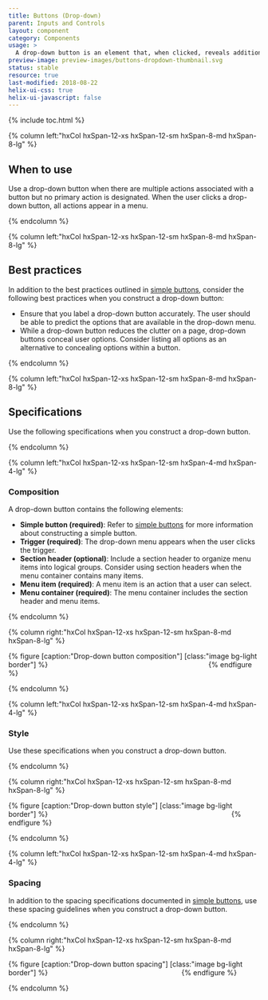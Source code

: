 ```yaml
---
title: Buttons (Drop-down)
parent: Inputs and Controls
layout: component
category: Components
usage: >
  A drop-down button is an element that, when clicked, reveals additional options to launch a process or initiate an action.
preview-image: preview-images/buttons-dropdown-thumbnail.svg
status: stable
resource: true
last-modified: 2018-08-22
helix-ui-css: true
helix-ui-javascript: false
---
```


{% include toc.html %}

<section class="static-section" markdown="1">

<div class="hxRow" markdown="1">

{% column left:"hxCol hxSpan-12-xs hxSpan-12-sm hxSpan-8-md hxSpan-8-lg" %}

## When to use

Use a drop-down button when there are multiple actions associated with a button but no primary action is designated. When the user clicks a drop-down button, all actions appear in a menu.

{% endcolumn %}

</div>

</section>

<section class="static-section" markdown="1">

<div class="hxRow"  markdown="1">

{% column left:"hxCol hxSpan-12-xs hxSpan-12-sm hxSpan-8-md hxSpan-8-lg" %}

## Best practices

In addition to the best practices outlined in [simple buttons]({{site.baseURL}}/components/buttons.html), consider the following best practices when you construct a drop-down button:

- Ensure that you label a drop-down button accurately. The user should be able to predict the options that are available in the drop-down menu.
- While a drop-down button reduces the clutter on a page, drop-down buttons conceal user options. Consider listing all options as an alternative to concealing options within a button.

{% endcolumn %}

</div>

</section>

<section class="static-section" markdown="1">

<div class="hxRow"  markdown="1">

{% column left:"hxCol hxSpan-12-xs hxSpan-12-sm hxSpan-8-md hxSpan-8-lg" %}

## Specifications

Use the following specifications when you construct a drop-down button.

{% endcolumn %}

</div>

</section>

<section class="static-section" markdown="1">

<div class="hxRow"  markdown="1">

{% column left:"hxCol hxSpan-12-xs hxSpan-12-sm hxSpan-4-md hxSpan-4-lg" %}

### Composition

A drop-down button contains the following elements:

- **Simple button (required)**: Refer to [simple buttons]({{site.baseURL}}/components/buttons.html) for more information about constructing a simple button.
- **Trigger (required)**: The drop-down menu appears when the user clicks the trigger.
- **Section header (optional)**: Include a section header to organize menu items into logical groups. Consider using section headers when the menu container contains many items.
- **Menu item (required)**: A menu item is an action that a user can select.
- **Menu container (required)**: The menu container includes the section header and menu items.

{% endcolumn %}

{% column right:"hxCol hxSpan-12-xs hxSpan-12-sm hxSpan-8-md hxSpan-8-lg" %}

{% figure [caption:"Drop-down button composition"] [class:"image bg-light border"] %}
<embed src="{{site.url}}/assets/images/components/inputs-and-controls/drop-down-buttons/buttons-dropdown-composition.png" width="314"/>
{% endfigure %}

{% endcolumn %}

</div>

</section>

<section class="static-section" markdown="1">

<div class="hxRow" markdown="1">

{% column left:"hxCol hxSpan-12-xs hxSpan-12-sm hxSpan-4-md hxSpan-4-lg" %}

### Style

Use these specifications when you construct a drop-down button.

{% endcolumn %}

{% column right:"hxCol hxSpan-12-xs hxSpan-12-sm hxSpan-8-md hxSpan-8-lg" %}

{% figure [caption:"Drop-down button style"] [class:"image bg-light border"] %}
<embed src="{{site.url}}/assets/images/components/inputs-and-controls/drop-down-buttons/buttons-dropdown-style.png" width="360"/>
{% endfigure %}

{% endcolumn %}

</div>

</section>

<section class="static-section" markdown="1">

<div class="hxRow" markdown="1">

{% column left:"hxCol hxSpan-12-xs hxSpan-12-sm hxSpan-4-md hxSpan-4-lg" %}

### Spacing

In addition to the spacing specifications documented in [simple buttons]({{site.baseURL}}/components/buttons.html), use these spacing guidelines when you construct a drop-down button.

{% endcolumn %}

{% column right:"hxCol hxSpan-12-xs hxSpan-12-sm hxSpan-8-md hxSpan-8-lg" %}

{% figure [caption:"Drop-down button spacing"] [class:"image bg-light border"] %}
<embed src="{{site.url}}/assets/images/components/inputs-and-controls/drop-down-buttons/buttons-dropdown-spacing.png" width="260"/>
{% endfigure %}

{% endcolumn %}

</div>

</section>
